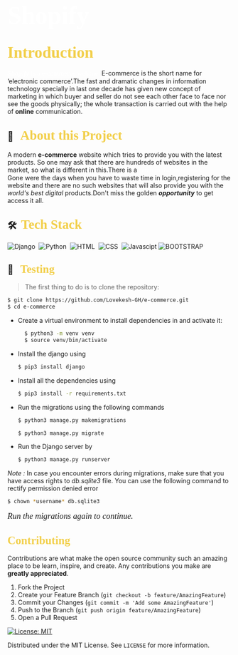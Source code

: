 # <span style="color:#fff; font-family: 'Bebas Neue'; font-size: 2em;">**Shopify** </span>

## <span style="color: #f2cf4a; font-family: Babas; font-size: 1.7em;">Introduction
</span>

<span style="color:#fff; font-family: 'Bebas Neue'; font-size: 1.1em;">***Shopify*** is a e-commerce website.
</span>
E-commerce is the short name for ‘electronic commerce’.The fast and dramatic changes in information technology specially in last one decade has given new concept of marketing in which buyer and seller do not see each other face to face nor see the goods physically; the whole transaction is carried out with the help of **online** communication.    

## 🔭 &nbsp; <span style="color: #f2cf4a; font-family: Babas; font-size: 1.4em;">About this Project
</span>

A modern **e-commerce** website which tries to 
provide you with the latest products. So one may ask that there are hundreds of websites in the market, so what is different in this.There is a<span style="color:#fff; font-family: 'Bebas Neue'; font-size: 1.1em;"> catch in this my friend.
</span><br>
Gone were the days when you have to waste time in login,registering for the website and there are no such websites that will also provide you with the *world's best digital* products.Don't miss the golden ***opportunity*** to get access it all.


## 🛠 &nbsp;<span style="color: #f2cf4a; font-family: Babas; font-size: 1.4em;">Tech Stack
</span>


![Django](https://img.shields.io/badge/django%20-%23092E20.svg?&style=for-the-badge&logo=django&logoColor=white)&nbsp;
![Python](https://img.shields.io/badge/python%20-%2314354C.svg?&style=for-the-badge&logo=python&logoColor=white)&nbsp;
![HTML](https://img.shields.io/badge/html5%20-%23E34F26.svg?&style=for-the-badge&logo=html5&logoColor=white)&nbsp;
![CSS](https://img.shields.io/badge/css3%20-%231572B6.svg?&style=for-the-badge&logo=css3&logoColor=white)&nbsp;
![Javascipt](https://img.shields.io/badge/javascript%20-%23323330.svg?&style=for-the-badge&logo=javascript&logoColor=%23F7DF1E)
![BOOTSTRAP](https://img.shields.io/badge/Bootstrap-563D7C?style=for-the-badge&logo=bootstrap&logoColor=white)


## 💼 &nbsp; <span style="color: #f2cf4a; font-family: Babas; font-size: 1.2em;">Testing
</span>



>The first thing to do is to clone the repository:

```sh
$ git clone https://github.com/Lovekesh-GH/e-commerce.git
$ cd e-commerce
```


- Create a virtual environment to install dependencies in and activate it:
  ```sh
    $ python3 -m venv venv
    $ source venv/bin/activate
    ```

- Install the django using
    ```sh
    $ pip3 install django
    ```

- Install all the dependencies using
    ```sh
    $ pip3 install -r requirements.txt
    ```
-  Run the migrations using the following commands         
    ```sh
    $ python3 manage.py makemigrations
    ```
    ```sh
    $ python3 manage.py migrate
    ```
- Run the Django server by
    ```sh
    $ python3 manage.py runserver
    ```

*Note :*  In case you encounter errors during migrations, make sure that you have access rights to *db.sqlite3* file. You can use the following command to rectify permission denied error
```sh
$ chown *username* db.sqlite3
```

<span style="font-family: times, serif; font-size:14pt; font-style:italic">Run the migrations again to continue. </span>


<!-- CONTRIBUTING -->

## <span style="color: #f2cf4a; font-family: Babas; font-size: 1.2em;">Contributing
</span>

Contributions are what make the open source community such an amazing place to be learn, inspire, and create. Any contributions you make are **greatly appreciated**.

1. Fork the Project
2. Create your Feature Branch (`git checkout -b feature/AmazingFeature`)
3. Commit your Changes (`git commit -m 'Add some AmazingFeature'`)
4. Push to the Branch (`git push origin feature/AmazingFeature`)
5. Open a Pull Request

<!-- LICENSE -->
[![License: MIT](https://img.shields.io/badge/License-MIT-yellow.svg)](https://opensource.org/licenses/MIT)  

Distributed under the MIT License. See `LICENSE` for more information.

